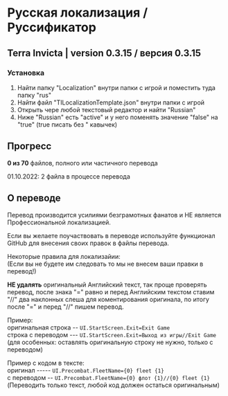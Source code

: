 # Русская локализация / Руссификатор
## Terra Invicta | version 0.3.15 / версия 0.3.15

### Установка
1. Найти папку "Localization" внутри папки с игрой и поместить туда папку "rus"
2. Найти файл "TILocalizationTemplate.json" внутри папки с игрой
3. Открыть чере любой текстовый редактор и найти "Russian"
4. Ниже "Russian" есть "active" и у него поменять значение "false" на "true" (true писать без " кавычек)

## Прогресс
**0 из 70** файлов, полного или частичного перевода

01.10.2022: 2 файла в процессе перевода

## О переводе

Перевод производится усилиями безграмотных фанатов и НЕ является Профессиональной локализацией.

Если вы желаете поучаствовать в переводе используйте функционал GitHub для внесения своих правок в файлы перевода.

Некоторые правила для локализайии:\
(Если вы не будете им следовать то мы не внесем ваши правки в перевод!)

**НЕ удалять** оригинальный Английский текст, так проще проверять перевод, после знака "=" равно и перед Английским текстом ставим "//" два наклонных слеша для коментирования оригинала, по итогу после "=" и перед "//" пишем перевод.

Пример:\
оригинальная строка -- `UI.StartScreen.Exit=Exit Game`\
строка с переводом --- `UI.StartScreen.Exit=Выход из игры//Exit Game`\
(для особенных: оставлять оригинальную строку не нужно, только с переводом)

Пример с кодом в тексте:\
оригинал ----- `UI.Precombat.FleetName={0} fleet {1}`\
с переводом -- `UI.Precombat.FleetName={0} флот {1}//{0} fleet {1}`\
(Переводить только текст, любой код должен остаться оригинальным)
